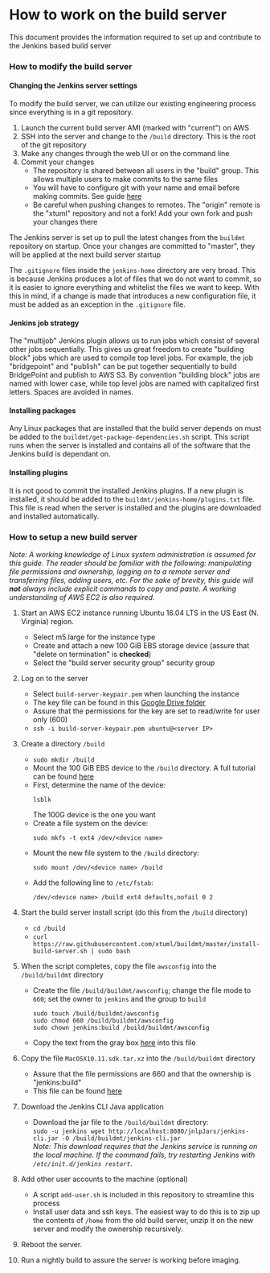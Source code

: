 # How to work on the build server

This document provides the information required to set up and contribute to the
Jenkins based build server

### How to modify the build server

#### Changing the Jenkins server settings

To modify the build server, we can utilize our existing engineering process
since everything is in a git repository.

1. Launch the current build server AMI (marked with "current") on AWS  
2. SSH into the server and change to the `/build` directory. This is the root of
the git repository  
3. Make any changes through the web UI or on the command line  
4. Commit your changes  
    * The repository is shared between all users in the "build" group. This
      allows multiple users to make commits to the same files  
    * You will have to configure git with your name and email before making
      commits. See guide [here](https://git-scm.com/book/en/v2/Getting-Started-First-Time-Git-Setup)  
    * Be careful when pushing changes to remotes. The "origin" remote is the
      "xtuml" repository and not a fork! Add your own fork and push your changes
      there  

The Jenkins server is set up to pull the latest changes from the `buildmt`
repository on startup. Once your changes are committed to "master", they will be
applied at the next build server startup

The `.gitignore` files inside the `jenkins-home` directory are very broad. This
is because Jenkins produces a lot of files that we do not want to commit, so it
is easier to ignore everything and whitelist the files we want to keep. With
this in mind, if a change is made that introduces a new configuration file, it
must be added as an exception in the `.gitignore` file.

#### Jenkins job strategy

The "multijob" Jenkins plugin allows us to run jobs which consist of several
other jobs sequentially. This gives us great freedom to create "building block"
jobs which are used to compile top level jobs. For example, the job
"bridgepoint" and "publish" can be put together sequentially to build
BridgePoint and publish to AWS S3. By convention "building block" jobs are named
with lower case, while top level jobs are named with capitalized first letters.
Spaces are avoided in names.

#### Installing packages

Any Linux packages that are installed that the build server depends on must be
added to the `buildmt/get-package-dependencies.sh` script. This script runs when
the server is installed and contains all of the software that the Jenkins build
is dependant on.

#### Installing plugins

It is not good to commit the installed Jenkins plugins. If a new plugin is
installed, it should be added to the `buildmt/jenkins-home/plugins.txt` file.
This file is read when the server is installed and the plugins are downloaded
and installed automatically.

### How to setup a new build server

_Note: A working knowledge of Linux system administration is assumed for this
guide. The reader should be familiar with the following: manipulating file
permissions and ownership, logging on to a remote server and transferring files,
adding users, etc. For the sake of brevity, this guide will **not** always
include explicit commands to copy and paste. A working understanding of AWS EC2
is also required._

1. Start an AWS EC2 instance running Ubuntu 16.04 LTS in the US East (N.
   Virginia) region. 
   * Select m5.large for the instance type
   * Create and attach a new 100 GiB EBS storage device (assure that "delete on
     termination" is **checked**)
   * Select the "build server security group" security group
2. Log on to the server  
   * Select `build-server-keypair.pem` when launching the instance
   * The key file can be found in this [Google Drive folder](https://drive.google.com/drive/u/1/folders/0B3XvTeswC_kOTXRFeHI0aU1JZGM)
   * Assure that the permissions for the key are set to read/write for user
     only (600)
   * `ssh -i build-server-keypair.pem ubuntu@<server IP>`
3. Create a directory `/build`  
    * `sudo mkdir /build`  
    * Mount the 100 GiB EBS device to the `/build` directory. A full tutorial
      can be found [here](https://docs.aws.amazon.com/AWSEC2/latest/UserGuide/ebs-using-volumes.html)
    * First, determine the name of the device:  
      ```
      lsblk
      ```
      The 100G device is the one you want
    * Create a file system on the device:  
      ```
      sudo mkfs -t ext4 /dev/<device name>
      ```
    * Mount the new file system to the `/build` directory:
      ```
      sudo mount /dev/<device name> /build
      ```
    * Add the following line to `/etc/fstab`:
      ```
      /dev/<device name> /build ext4 defaults,nofail 0 2
      ```
4. Start the build server install script (do this from the `/build` directory)  
    * `cd /build`  
    * `curl https://raw.githubusercontent.com/xtuml/buildmt/master/install-build-server.sh | sudo bash`  
5. When the script completes, copy the file `awsconfig` into the
   `/build/buildmt` directory  

    * Create the file `/build/buildmt/awsconfig`; change the file mode to `660`;
      set the owner to `jenkins` and the group to `build`  
      ```
      sudo touch /build/buildmt/awsconfig
      sudo chmod 660 /build/buildmt/awsconfig
      sudo chown jenkins:build /build/buildmt/awsconfig
      ```
    * Copy the text from the gray box [here](https://docs.google.com/document/d/16iUguxC3uT20UgSO9YvkeP_wm-7pdiRNzZ6cdTt5iO8/edit) into this file  
6. Copy the file `MacOSX10.11.sdk.tar.xz` into the `/build/buildmt` directory  
    * Assure that the file permissions are 660 and that the ownership is
      "jenkins:build"  
    * This file can be found [here](https://drive.google.com/drive/u/1/folders/0B698ZDpSSasPei1FQk9QU3NrenM)  
7. Download the Jenkins CLI Java application
    * Download the jar file to the `/build/buildmt` directory:  
      `sudo -u jenkins wget http://localhost:8080/jnlpJars/jenkins-cli.jar -O /build/buildmt/jenkins-cli.jar`  
      _Note: This download requires that the Jenkins service is running on the
      local machine. If the command fails, try restarting Jenkins with
      `/etc/init.d/jenkins restart`_.
8. Add other user accounts to the machine (optional)  
    * A script `add-user.sh` is included in this repository to streamline this
      process
    * Install user data and ssh keys. The easiest way to do this is to zip up
      the contents of `/home` from the old build server, unzip it on the new
      server and modify the ownership recursively.
9. Reboot the server.
10. Run a nightly build to assure the server is working before imaging.  

